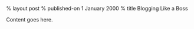 % layout post
% published-on 1 January 2000
% title Blogging Like a Boss
            
Content goes here.